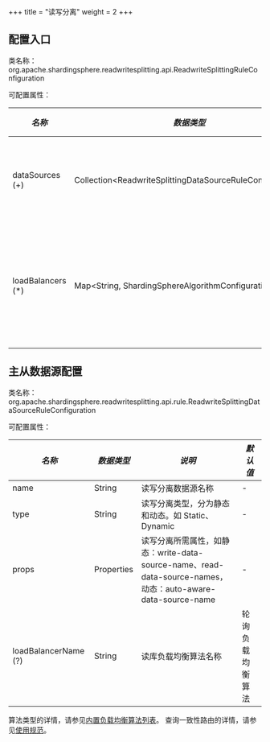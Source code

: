 +++
title = "读写分离"
weight = 2
+++

## 配置入口

类名称：org.apache.shardingsphere.readwritesplitting.api.ReadwriteSplittingRuleConfiguration

可配置属性：

| *名称*             | *数据类型*                                                   | *说明*            |
| ----------------- | ----------------------------------------------------------- | ----------------- |
| dataSources (+)   | Collection\<ReadwriteSplittingDataSourceRuleConfiguration\> | 读写数据源配置      |
| loadBalancers (*) | Map\<String, ShardingSphereAlgorithmConfiguration\>         | 从库负载均衡算法配置 |

## 主从数据源配置

类名称：org.apache.shardingsphere.readwritesplitting.api.rule.ReadwriteSplittingDataSourceRuleConfiguration

可配置属性：

| *名称*                     | *数据类型*             | *说明*                                                                                                    | *默认值*       |
| -------------------------- | -------------------- | ----------------------------------------------------------------------------------------------------------| ---------------|
| name                       | String               | 读写分离数据源名称                                                                                          | -             |
| type                       | String               | 读写分离类型，分为静态和动态。如 Static、Dynamic                                                             | -             |
| props                      | Properties           | 读写分离所需属性，如静态：write-data-source-name、read-data-source-names，动态：auto-aware-data-source-name  | -             |
| loadBalancerName (?)       | String               | 读库负载均衡算法名称                                                                                      | 轮询负载均衡算法 |

算法类型的详情，请参见[内置负载均衡算法列表](/cn/user-manual/shardingsphere-jdbc/builtin-algorithm/load-balance)。
查询一致性路由的详情，请参见[使用规范](/cn/features/readwrite-splitting/use-norms)。
